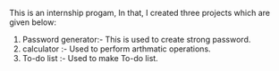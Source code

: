 This is an internship progam, In that, I created three projects which are given below:
1) Password generator:- This is used to create strong password.
2) calculator :- Used to perform arthmatic operations.
3) To-do list :- Used to make To-do list.
